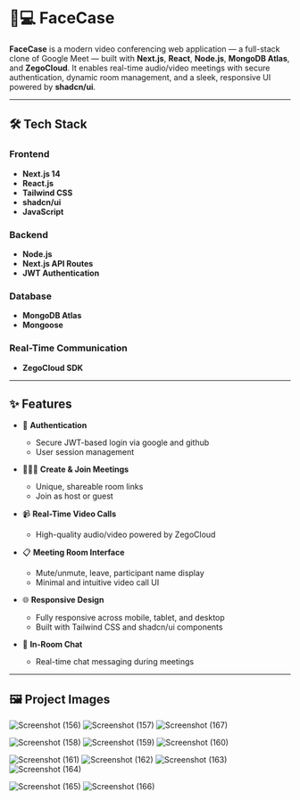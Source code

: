 # 👥💻 FaceCase

**FaceCase** is a modern video conferencing web application — a full-stack clone of Google Meet — built with **Next.js**, **React**, **Node.js**, **MongoDB Atlas**, and **ZegoCloud**. It enables real-time audio/video meetings with secure authentication, dynamic room management, and a sleek, responsive UI powered by **shadcn/ui**.

---

## 🛠️ Tech Stack

### Frontend
- **Next.js 14**
- **React.js**
- **Tailwind CSS**
- **shadcn/ui**
- **JavaScript**

### Backend
- **Node.js**
- **Next.js API Routes**
- **JWT Authentication**

### Database
- **MongoDB Atlas**
- **Mongoose**

### Real-Time Communication
- **ZegoCloud SDK**

---

## ✨ Features

- 🔐 **Authentication**
  - Secure JWT-based login via google and github
  - User session management

- 🧑‍🤝‍🧑 **Create & Join Meetings**
  - Unique, shareable room links
  - Join as host or guest

- 📹 **Real-Time Video Calls**
  - High-quality audio/video powered by ZegoCloud

- 📋 **Meeting Room Interface**
  - Mute/unmute, leave, participant name display
  - Minimal and intuitive video call UI

- 🌐 **Responsive Design**
  - Fully responsive across mobile, tablet, and desktop
  - Built with Tailwind CSS and shadcn/ui components

- 💬 **In-Room Chat** 
  - Real-time chat messaging during meetings

---

## 🖼️ Project Images
![Screenshot (156)](https://github.com/user-attachments/assets/24ca3175-cbbf-4c60-9967-275f636ddaf8)
![Screenshot (157)](https://github.com/user-attachments/assets/31674968-2a4a-49ef-b4c8-5172d61e0d77)
![Screenshot (167)](https://github.com/user-attachments/assets/3840ea3c-99d5-404c-b45e-28cd0a59a40c)

![Screenshot (158)](https://github.com/user-attachments/assets/1e6534bf-66fc-4500-9d7c-472a62399075)
![Screenshot (159)](https://github.com/user-attachments/assets/63cb0f25-9101-4831-8815-df3312968370)
![Screenshot (160)](https://github.com/user-attachments/assets/cfae3f1c-7185-40db-adf3-206f5d81a709)

![Screenshot (161)](https://github.com/user-attachments/assets/428019f7-9812-4469-89d0-c675b8d21c02)
![Screenshot (162)](https://github.com/user-attachments/assets/56ec7fee-a40f-4401-b77c-9e5ed76a0494)
![Screenshot (163)](https://github.com/user-attachments/assets/8f4d780b-151d-4bfb-bbe0-058caf5df615)
![Screenshot (164)](https://github.com/user-attachments/assets/86e82240-4bef-43e5-9104-6b9adf039890)

![Screenshot (165)](https://github.com/user-attachments/assets/086301b0-7b3c-44eb-bebc-106eccc8e2b7)
![Screenshot (166)](https://github.com/user-attachments/assets/d5716a27-7f5d-4c97-a6dd-ff864b7165a2)

